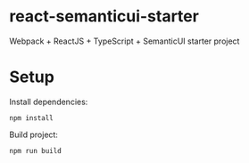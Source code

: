 # react-semanticui-starter 
Webpack + ReactJS + TypeScript + SemanticUI starter project

# Setup
Install dependencies:
```
npm install
```

Build project:
```
npm run build
```
